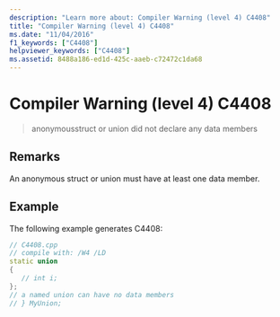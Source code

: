 ```yaml
---
description: "Learn more about: Compiler Warning (level 4) C4408"
title: "Compiler Warning (level 4) C4408"
ms.date: "11/04/2016"
f1_keywords: ["C4408"]
helpviewer_keywords: ["C4408"]
ms.assetid: 8488a186-ed1d-425c-aaeb-c72472c1da68
---
```

# Compiler Warning (level 4) C4408

> anonymousstruct or union did not declare any data members

## Remarks

An anonymous struct or union must have at least one data member.

## Example

The following example generates C4408:

```cpp
// C4408.cpp
// compile with: /W4 /LD
static union
{
   // int i;
};
// a named union can have no data members
// } MyUnion;
```

